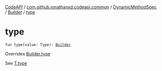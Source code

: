 [CodeAPI](../../../index.md) / [com.github.jonathanxd.codeapi.common](../../index.md) / [DynamicMethodSpec](../index.md) / [Builder](index.md) / [type](.)

# type

`fun type(value: Type): `[`Builder`](index.md)

Overrides [Builder.type](../../../com.github.jonathanxd.codeapi.base/-typed/-builder/type.md)

See [T.type](#)

